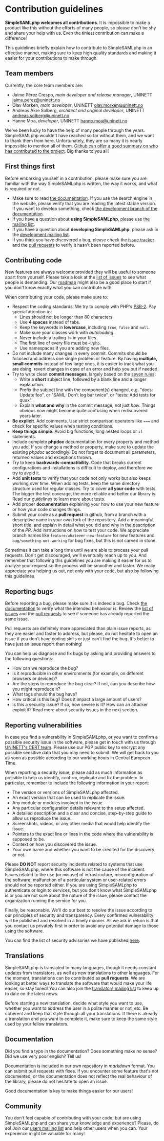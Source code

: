 # Contribution guidelines

**SimpleSAMLphp welcomes all contributions**. It is impossible to make a product like this without the efforts of many
people, so please don't be shy and share your help with us. Even the tiniest contribution can make a difference!

This guidelines briefly explain how to contribute to SimpleSAMLphp in an effective manner, making sure to keep high
quality standards and making it easier for your contributions to make through.

<!-- {{TOC}} -->

## Team members

Currently, the core team members are:

* Jaime Pérez Crespo, *main developer and release manager*, UNINETT <jaime.perez@uninett.no>
* Olav Morken, *main developer*, UNINETT <olav.morken@uninett.no>
* Andreas Åkre Solberg, *architect and original developer*, UNINETT <andreas.solberg@uninett.no>
* Hanne Moa, *developer*, UNINETT <hanne.moa@uninett.no>

We've been lucky to have the help of many people through the years. SimpleSAMLphp wouldn't have reached so far without
them, and we want to thank them from here. Unfortunately, they are so many it is nearly impossible to mention all of
them. [Github can offer a good summary on who has contributed to the project](https://github.com/simplesamlphp/simplesamlphp/graphs/contributors?from=2007-09-09&to=2015-09-06&type=c).
Big thanks to you all!

## First things first

Before embarking yourself in a contribution, please make sure you are familiar with the way SimpleSAMLphp is written,
the way it works, and what is required or not.

* Make sure to read [the documentation](https://simplesamlphp.org/docs/stable/). If you use the search engine in the
website, please verify that you are reading the latest stable version. If you want to develop something, check [the
development branch of the documentation](https://simplesamlphp.org/docs/development/).
* If you have a question about **using SimpleSAMLphp**, please use [the mailing list](http://groups.google.com/group/simplesamlphp).
* If you have a question about **developing SimpleSAMLphp**, please ask in the [development mailing list](http://groups.google.com/group/simplesamlphp-dev).
* If you think you have discovered a bug, please check the [issue tracker](https://github.com/simplesamlphp/simplesamlphp/issues)
and the [pull requests](https://github.com/simplesamlphp/simplesamlphp/pulls) to verify it hasn't been reported before.

## Contributing code

New features are always welcome provided they will be useful to someone apart from yourself. Please take a look at the
[list of issues](https://github.com/simplesamlphp/simplesamlphp/issues) to see what people is demanding. Our
[roadmap](https://simplesamlphp.org/releaseplan) might also be a good place to start if you don't know exactly what
you can contribute with.

When contributing your code, please make sure to:

* Respect the coding standards. We try to comply with PHP's [PSR-2](http://www.php-fig.org/psr/psr-2/). Pay special
attention to:
   * Lines should not be longer than 80 characters.
   * Use **4 spaces** instead of tabs.
   * Keep the keywords in **lowercase**, including `true`, `false` and `null`.
   * Make sure your classes work with *autoloading*.
   * Never include a trailing `?>` in your files.
   * The first line of every file must be `<?php`.
   * Use namespaces if you are adding new files.
* Do not include many changes in every commit. Commits should be focused and address one single problem or feature. By
having **multiple, small commits** instead of few large ones, it is easier to track what you are doing, revert changes
in case of an error and help you out if needed.
* Try to write clean **commit messages**, largely based on the [seven rules](http://chris.beams.io/posts/git-commit/):
   * Write a **short** subject line, followed by a blank line and a longer explanation.
   * Prefix the subject line with the component(s) changed, e.g. "docs: Update foo", or "SAML: Don't log bar twice",
     or "tests: Add tests for quux".
   * Explain **what and why** in the commit message, not just _how_. Things obvious now might become quite confusing
     when rediscovered years later.
* **Be explicit**. Add comments. Use strict comparison operators like `===` and check for specific values when testing
conditions.
* **Keep things simple**. Avoid big functions, long nested loops or `if` statements.
* Include complete **phpdoc** documentation for every property and method you add. If you change a method or property,
make sure to update the existing *phpdoc* accordingly. Do not forget to document all parameters, returned values and
exceptions thrown.
* Try to keep **backwards-compatibility**. Code that breaks current configurations and installations is difficult to
deploy, and therefore we try to avoid it.
* Add **unit tests** to verify that your code not only works but also keeps working over time. When adding tests, keep
the same directory structure used for regular classes. Try to cover **all your code** with tests. The bigger the test
coverage, the more reliable and better our library is. Read our [guidelines](TESTING.md) to learn more about tests.
* Add proper **documentation** explaining your how to use your new feature or how your code changes things.
* Submit your code as a **pull request** in github, from a branch with a descriptive name in your own fork of the
repository. Add a meaningful, short title, and explain in detail what you did and why in the description of the *PR*.
Add instructions on how to test your code. We appreciate branch names like `feature/whatever-new-feature` for new
features and `bug/something-not-working` for bug fixes, but this is not carved in stone.

Sometimes it can take a long time until we are able to process your pull requests. Don't get discouraged, we'll
eventually reach up to you. And remember that following this guidelines you are making it easier for us to analyze your
request so the process will be smoother and faster. We really appreciate you helping us out, not only with your code,
but also by following this guidelines.

## Reporting bugs

Before reporting a bug, please make sure it is indeed a bug. Check [the documentation](https://simplesamlphp.org/docs/stable/)
to verify what the intended behaviour is. Review the [list of issues](https://github.com/simplesamlphp/simplesamlphp/issues)
and the [pull requests](https://github.com/simplesamlphp/simplesamlphp/pulls) to see if someone has already reported the
same issue.

Pull requests are definitely more appreciated than plain issue reports, as they are easier and faster to address, but
please, do not hesitate to open an issue if you don't have coding skills or just can't find the bug. It's better to have
just an issue report than nothing!

You can help us diagnose and fix bugs by asking and providing answers to the following questions:

* How can we reproduce the bug?
* Is it reproducible in other environments (for example, on different browsers or devices)?
* Are the steps to reproduce the bug clear? If not, can you describe how you might reproduce it?
* What tags should the bug have?
* How critical is this bug? Does it impact a large amount of users?
* Is this a security issue? If so, how severe is it? How can an attacker exploit it? Read more about security issues in
the next section.

## Reporting vulnerabilities

In case you find a vulnerability in SimpleSAMLphp, or you want to confirm a possible security issue in the software, please
get in touch with us through [UNINETT's CERT team](https://www.uninett.no/cert). Please use our PGP public key to encrypt
any possible sensitive data that you may need to submit. We will get back to you as soon as possible according to our
working hours in Central European Time.

When reporting a security issue, please add as much information as possible to help us identify, confirm, replicate and
fix the problem. In particular, remember to include the following information in your report:

* The version or versions of SimpleSAMLphp affected.
* An exact version that can be used to replicate the issue.
* Any module or modules involved in the issue.
* Any particular configuration details relevant to the setup affected.
* A detailed description and a clear and concise, step-by-step guide to allow us reproduce the issue.
* Screenshots, videos, or any other media that would help identify the issue.
* Pointers to the exact line or lines in the code where the vulnerability is supposed to be.
* Context on how you discovered the issue.
* Your own name and whether you want to be credited for the discovery or not.

Please **DO NOT** report security incidents related to systems that use SimpleSAMLphp, where this software is not the
cause of the incident. Issues related to the use (or misuse) of infrastructure, misconfiguration of the software,
malfunction of a particular system or user-related errors should not be reported either. If you are using SimpleSAMLphp
to authenticate or login to services, but you don't know what SimpleSAMLphp is or you are not sure about the nature of
the issue, please contact the organization running the service for you.

Finally, be reasonable. We'll do our best to resolve the issue according to our principles of security and transparency.
Every confirmed vulnerability will be published and resolved in a timely manner. All we ask in return is that you
contact us privately first in order to avoid any potential damage to those using the software.

You can find the list of security advisories we have published [here](https://simplesamlphp.org/security).

## Translations

SimpleSAMLphp is translated to many languages, though it needs constant updates from translators, as well as new
translations to other languages. For the moment, translations can be contributed as **pull requests**. We are looking
at better ways to translate the software that would make your life easier, so stay tuned! You can also join the
[translators mailing list](http://groups.google.com/group/simplesamlphp-translation) to keep up to date on the
latest news.

Before starting a new translation, decide what style you want to use, whether you want to address the user in a polite
manner or not, etc. Be coherent and keep that style through all your translations. If there is already a translation and
you want to complete it, make sure to keep the same style used by your fellow translators.

## Documentation

Did you find a typo in the documentation? Does something make no sense? Did we use very poor english? Tell us!

Documentation is included in our own repository in *markdown* format. You can submit pull requests with fixes. If you
encounter some feature that's not documented, or the documentation does not reflect the real behaviour of the library,
please do not hesitate to open an issue.

Good documentation is key to make things easier for our users!

## Community

You don't feel capable of contributing with your code, but are using SimpleSAMLphp and can share your knowledge and
experience? Please, do so! Join our [users mailing list](http://groups.google.com/group/simplesamlphp) and help other
users when you can. Your experience might be valuable for many!
